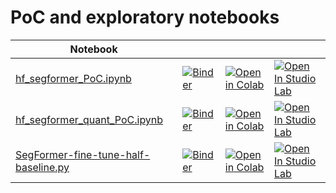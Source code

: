# PoC and exploratory notebooks

| Notebook |  |  |  |
| - | - | - | - |
| [hf_segformer_PoC.ipynb](./hf_segformer_PoC.ipynb) | [![Binder](https://mybinder.org/badge_logo.svg)](https://mybinder.org/v2/gh/qte77/SegFormerQuantization/HEAD?urlpath=lab/tree/PoC/ipynb/hf_segformer_PoC.ipynb) | [![Open in Colab](https://colab.research.google.com/assets/colab-badge.svg)](https://colab.research.google.com/github/qte77/SegFormerQuantization/blob/main/PoC/hf_segformer_PoC.ipynb) | [![Open In Studio Lab](https://studiolab.sagemaker.aws/studiolab.svg)](https://studiolab.sagemaker.aws/import/github/qte77/SegFormerQuantization/blob/main/PoC/hf_segformer_PoC.ipynb) |
| [hf_segformer_quant_PoC.ipynb](./hf_segformer_quant_PoC.ipynb) | [![Binder](https://mybinder.org/badge_logo.svg)](https://mybinder.org/v2/gh/qte77/App-BERT-Benchmark/HEAD?urlpath=lab/tree/app/ipynb/HF-WnB-PyTorch-Sweeps-PoC.ipynb) | [![Open in Colab](https://colab.research.google.com/assets/colab-badge.svg)](https://colab.research.google.com/github/qte77/App-BERT-Benchmark/blob/main/app/ipynb/HF-WnB-PyTorch-Sweeps-PoC.ipynb) | [![Open In Studio Lab](https://studiolab.sagemaker.aws/studiolab.svg)](https://studiolab.sagemaker.aws/import/github/qte77/App-BERT-Benchmark/blob/main/app/ipynb/HF-WnB-PyTorch-Sweeps-PoC.ipynb) |
| [SegFormer-fine-tune-half-baseline.py](./SegFormer-fine-tune-half-baseline.py) | [![Binder](https://mybinder.org/badge_logo.svg)](https://mybinder.org/v2/gh/qte77/SegFormerQuantization//HEAD?urlpath=lab/tree/PoC/SegFormer-fine-tune-half-baseline.py) | [![Open in Colab](https://colab.research.google.com/assets/colab-badge.svg)](https://colab.research.google.com/github/qte77/SegFormerQuantization/blob/main/PoC/SegFormer-fine-tune-half-baseline.py) | [![Open In Studio Lab](https://studiolab.sagemaker.aws/studiolab.svg)](https://studiolab.sagemaker.aws/import/github/qte77/SegFormerQuantization/blob/main/PoC/SegFormer-fine-tune-half-baseline.py) |
